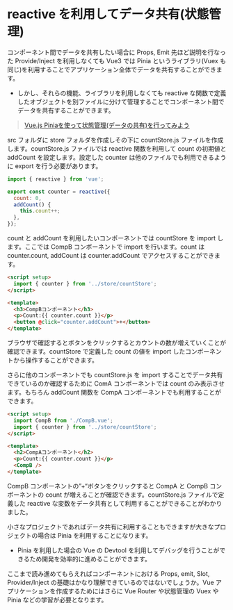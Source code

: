 

# reactive を利用してデータ共有(状態管理)
コンポーネント間でデータを共有したい場合に Props, Emit 先ほど説明を行なった Provide/Inject を利用しなくても Vue3 では Pinia というライブラリ(Vuex も同じ)を利用することでアプリケーション全体でデータを共有することができます。
- しかし、それらの機能、ライブラリを利用しなくても reactive な関数で定義したオブジェクトを別ファイルに分けて管理することでコンポーネント間でデータを共有することができます。

>[Vue.js Piniaを使って状態管理(データの共有)を行ってみよう](https://reffect.co.jp/vue/vue-pinia/)

src フォルダに store フォルダを作成しその下に countStore.js ファイルを作成します。countStore.js ファイルでは reactive 関数を利用して count の初期値と addCount を設定します。設定した counter は他のファイルでも利用できるように export を行う必要があります。
```javascript
import { reactive } from 'vue';

export const counter = reactive({
  count: 0,
  addCount() {
    this.count++;
  },
});
```
count と addCount を利用したいコンポーネントでは countStore を import します。ここでは CompB コンポーネントで import を行います。count は counter.count, addCount は counter.addCount でアクセスすることができます。
```html
<script setup>
  import { counter } from '../store/countStore';
</script>

<template>
  <h3>CompBコンポーネント</h3>
  <p>Count:{{ counter.count }}</p>
  <button @click="counter.addCount">+</button>
</template>
```
ブラウザで確認するとボタンをクリックするとカウントの数が増えていくことが確認できます。countStore で定義した count の値を import したコンポーネントから操作することができます。

さらに他のコンポーネントでも countStore.js を import することでデータ共有できているのか確認するために ComA コンポーネントでは count のみ表示させます。もちろん addCount 関数を CompA コンポーネントでも利用することができます。
```html
<script setup>
  import CompB from './CompB.vue';
  import { counter } from '../store/countStore';
</script>

<template>
  <h2>CompAコンポーネント</h2>
  <p>Count:{{ counter.count }}</p>
  <CompB />
</template>
```
CompB コンポーネントの”+“ボタンをクリックすると CompA と CompB コンポーネントの count が増えることが確認できます。countStore.js ファイルで定義した reactive な変数をデータ共有として利用することができることがわかりました。

小さなプロジェクトであればデータ共有に利用することもできますが大きなプロジェクトの場合は Pinia を利用することになります。
- Pinia を利用した場合の Vue の Devtool を利用してデバッグを行うことができるため開発を効率的に進めることができます。


ここまで読み進めてもらえればコンポーネントにおける Props, emit, Slot, Provider/Inject の基礎はかなり理解できているのではないでしょうか。Vue アプリケーションを作成するためにはさらに Vue Router や状態管理の Vuex や Pinia などの学習が必要となります。


